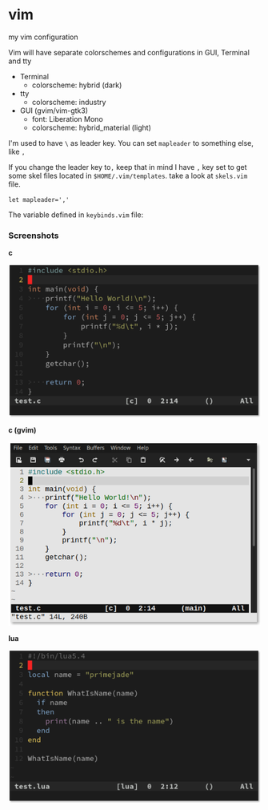 # vim
my vim configuration

Vim will have separate colorschemes and configurations
in GUI, Terminal and tty

- Terminal
    - colorscheme: hybrid (dark)
- tty
    - colorscheme: industry
- GUI (gvim/vim-gtk3)
    - font: Liberation Mono
    - colorscheme: hybrid_material (light)

I'm used to have `\` as leader key.
You can set `mapleader` to something else, like `,`

If you change the leader key to`,`
keep that in mind I have `,` key set to get some skel files located in 
`$HOME/.vim/templates`. take a look at `skels.vim` file.

```vim
let mapleader=','
```

The variable defined in `keybinds.vim` file:

### Screenshots

**c**

![vim-c](shots/vim-c.png)

**c (gvim)**

![gvim-c](shots/gvim-c.png)


**lua**

![vim-lua](shots/vim-lua.png)

